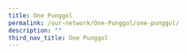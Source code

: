 ```yaml
---
title: One Punggol
permalink: /our-network/One-Punggol/one-punggol/
description: ""
third_nav_title: One Punggol
---
```

